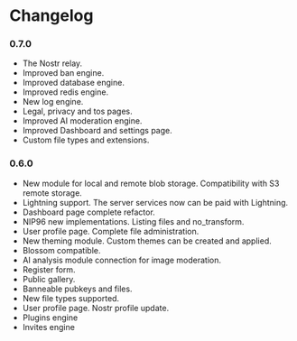 # Changelog 

### 0.7.0

- The Nostr relay.
- Improved ban engine.
- Improved database engine.
- Improved redis engine.
- New log engine.
- Legal, privacy and tos pages.
- Improved AI moderation engine.
- Improved Dashboard and settings page.
- Custom file types and extensions.

### 0.6.0

- New module for local and remote blob storage. Compatibility with S3 remote storage.
- Lightning support. The server services now can be paid with Lightning.
- Dashboard page complete refactor.
- NIP96 new implementations. Listing files and no_transform.
- User profile page. Complete file administration.
- New theming module. Custom themes can be created and applied.
- Blossom compatible.
- AI analysis module connection for image moderation.
- Register form.
- Public gallery.
- Banneable pubkeys and files.
- New file types supported.
- User profile page. Nostr profile update.
- Plugins engine
- Invites engine


